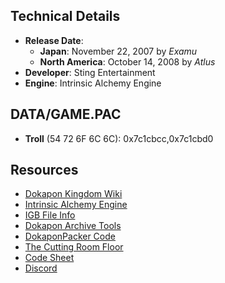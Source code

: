 ## Technical Details
  * **Release Date**:
    * **Japan**: November 22, 2007 by *Examu*
    * **North America**: October 14, 2008 by *Atlus*
  * **Developer**: Sting Entertainment
  * **Engine**: Intrinsic Alchemy Engine

## DATA/GAME.PAC
  * **Troll** (54 72 6F 6C 6C): 0x7c1cbcc,0x7c1cbd0

## Resources
  * [Dokapon Kingdom Wiki](https://dokapon.fandom.com/wiki/Dokapon_Kingdom)
  * [Intrinsic Alchemy Engine](http://www.thesoftwarenetwork.com/Video-Game-Developers/Product_Overview_3349567.htm)
  * [IGB File Info](https://fileinfo.com/extension/igb)
  * [Dokapon Archive Tools](https://gamebanana.com/tools/8564)
  * [DokaponPacker Code](https://github.com/Yackerw/DokaponPacker)
  * [The Cutting Room Floor](https://tcrf.net/The_Cutting_Room_Floor)
  * [Code Sheet](https://docs.google.com/spreadsheets/d/1uAzXJ1n-o32z1KxkegUjm0GgZ4Egu8ATRDqo54nCs_c/edit#gid=903124491)
  * [Discord](https://discord.gg/9P4DqYxVm6)
